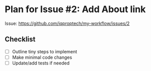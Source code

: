 # Plan for Issue #2: Add About link

Issue: https://github.com/iqproptech/my-workflow/issues/2

## Checklist
- [ ] Outline tiny steps to implement
- [ ] Make minimal code changes
- [ ] Update/add tests if needed
